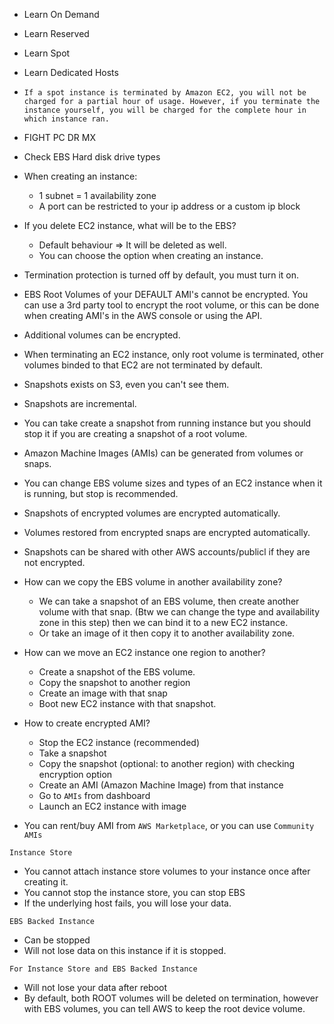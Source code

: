 * Learn On Demand
* Learn Reserved
* Learn Spot
* Learn Dedicated Hosts
* `If a spot instance is terminated by Amazon EC2, you will not be charged for a partial hour of usage. However, if you terminate the instance yourself, you will be charged for the complete hour in which instance ran.`
* FIGHT PC DR MX
* Check EBS Hard disk drive types
* When creating an instance:
    * 1 subnet = 1 availability zone
    * A port can be restricted to your ip address or a custom ip block
* If you delete EC2 instance, what will be to the EBS?
    * Default behaviour => It will be deleted as well.
    * You can choose the option when creating an instance.
* Termination protection is turned off by default, you must turn it on.
* EBS Root Volumes of your DEFAULT AMI's cannot be encrypted. You can use a 3rd party tool to encrypt the root volume, or this can be done when creating AMI's in the AWS console or using the API.
* Additional volumes can be encrypted.
* When terminating an EC2 instance, only root volume is terminated, other volumes binded to that EC2 are not terminated by default.
* Snapshots exists on S3, even you can't see them.
* Snapshots are incremental.
* You can take create a snapshot from running instance but you should stop it if you are creating a snapshot of a root volume.
* Amazon Machine Images (AMIs) can be generated from volumes or snaps.
* You can change EBS volume sizes and types of an EC2 instance when it is running, but stop is recommended.
* Snapshots of encrypted volumes are encrypted automatically.
* Volumes restored from encrypted snaps are encrypted automatically.
* Snapshots can be shared with other AWS accounts/publicl if they are not encrypted.


* How can we copy the EBS volume in another availability
zone?
    * We can take a snapshot of an EBS volume, then create another volume with that snap. (Btw we can change the type and availability zone in this step) then we can bind it to a new EC2 instance.
    * Or take an image of it then copy it to another availability zone.

* How can we move an EC2 instance one region to another?
    * Create a snapshot of the EBS volume.
    * Copy the snapshot to another region
    * Create an image with that snap
    * Boot new EC2 instance with that snapshot.

* How to create encrypted AMI?
    * Stop the EC2 instance (recommended)
    * Take a snapshot
    * Copy the snapshot (optional: to another region) with checking encryption option
    * Create an AMI (Amazon Machine Image) from that instance
    * Go to `AMIs` from dashboard
    * Launch an EC2 instance with image

* You can rent/buy AMI from `AWS Marketplace`, or you can use `Community AMIs`

`Instance Store`

* You cannot attach instance store volumes to your instance once after creating it.
* You cannot stop the instance store, you can stop EBS
* If the underlying host fails, you will lose your data.

`EBS Backed Instance`

* Can be stopped
* Will not lose data on this instance if it is stopped.

`For Instance Store and EBS Backed Instance`

* Will not lose your data after reboot
* By default, both ROOT volumes will be deleted on termination, however with EBS volumes, you can tell AWS to keep the root device volume.
